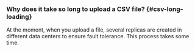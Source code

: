 ### Why does it take so long to upload a CSV file? {#csv-long-loading}

At the moment, when you upload a file, several replicas are created in different data centers to ensure fault tolerance. This process takes some time.